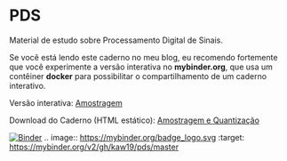 # PDS
Material de estudo sobre Processamento Digital de Sinais.

Se você está lendo este caderno no meu blog, eu recomendo fortemente que você experimente a versão interativa no **mybinder.org**, que usa um contêiner **docker** para possibilitar o compartilhamento de um caderno interativo.

Versão interativa: <a href="https://mybinder.org/v2/gh/kaw19/master?filepath=%2Fpds%2FAmostragem.ipynb">Amostragem</a>

Download do Caderno (HTML estático): <a href="https://github.com/kaw19/pds/Amostragem_Quantizacao.ipynb">Amostragem e Quantização</a>

[![Binder](https://mybinder.org/badge_logo.svg)](https://mybinder.org/v2/gh/kaw19/pds/master)
.. image:: https://mybinder.org/badge_logo.svg
 :target: https://mybinder.org/v2/gh/kaw19/pds/master
